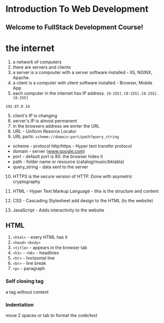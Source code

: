 # Introduction To Web Development

## Welcome to FullStack Development Course!

# the internet

1. a network of computers
2. there are servers and clients
3. a server is a compouter with a server software installed - IIS, NGINX, Apache.
3. a client is a computer with client software installed - Browser, Mobile App
4. each computer in the internet has IP address. `[0-255].[0-255].[0-255].[0-255]`

`192.87.0.14`

5. client's IP is changing
6. server's IP is almost permanent
7. in the browsers address we enrter the URL
8. URL - Uniform Resorce Locator 
9. URL parts: `scheme://domain:port/path?query_string`
  - scheme - protocol http/https - Hyper text transfer protocol
  - domain - server (www.google.com)
  - port - default port is 80. the browser hides it
  - path - folder name or resource (catalog/music/bklabla)
  - query_string - data sent to the server

10. HTTPS is the secure version of HTTP. Done with asymetric cryptography

11. HTML - Hyper Text Markup Language - this is the structure and content
12. CSS - Cascading Stylesheet add design to the HTML (to the website)
13. JavaScript - Adds interactivity to the website



## HTML

1. `<html>` - every HTML has it
2. `<head>` `<body>`
3. `<title>` - appears in the browser tab
4. `<h1>` - `<h6>` - headlines
5. `<hr>` - horizontal line
6. `<br>` - line break
7. `<p>` - paragraph 


### Self closing tag
a tag without content

### Indentation
move 2 spaces or tab to format the code/text 


